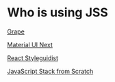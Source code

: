 # Who is using JSS

[Grape](https://chatgrape.com)

[Material UI Next](https://github.com/callemall/material-ui/tree/next)

[React Styleguidist](https://github.com/styleguidist/react-styleguidist)

[JavaScript Stack from Scratch](https://github.com/verekia/js-stack-from-scratch)
